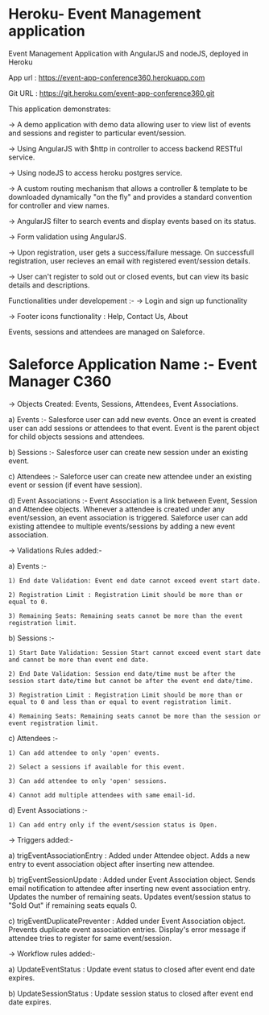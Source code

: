 # Heroku- Event Management application

Event Management Application with AngularJS and nodeJS, deployed in Heroku
 
App url : https://event-app-conference360.herokuapp.com

Git URL : https://git.heroku.com/event-app-conference360.git

This application demonstrates:

-> A demo application with demo data allowing user to view list of events and sessions and register to particular event/session.

-> Using AngularJS with $http in controller to access backend RESTful service.

-> Using nodeJS to access heroku postgres service.

-> A custom routing mechanism that allows a controller & template to be downloaded dynamically "on the fly" and provides a standard convention for controller and view names.

-> AngularJS filter to search events and display events based on its status.

-> Form validation using AngularJS.

-> Upon registration, user gets a success/failure message. On successfull registration, user recieves an email with registered event/session details. 

-> User can't register to sold out or closed events, but can view its basic details and descriptions. 


Functionalities under developement :-
-> Login and sign up functionality

-> Footer icons functionality : Help, Contact Us, About


Events, sessions and attendees are managed on Saleforce.

# Saleforce Application Name :-  Event Manager C360

-> Objects Created: Events, Sessions, Attendees, Event Associations.

  a) Events :- Salesforce user can add new events. Once an event is created user can add sessions or attendees to that event. Event is the parent object for child objects sessions and attendees.
  
  b) Sessions :- Salesforce user can create new session under an existing event.
  
  c) Attendees :- Saleforce user can create new attendee under an existing event or session (if event have session).
  
  d) Event Associations :- Event Association is a link between Event, Session and Attendee objects. Whenever a attendee is created under any event/session, an event association is triggered. Saleforce user can add existing attendee to multiple events/sessions by adding a new event association. 


-> Validations Rules added:-

a) Events :- 

    1) End date Validation: Event end date cannot exceed event start date.
    
    2) Registration Limit : Registration Limit should be more than or equal to 0.
    
    3) Remaining Seats: Remaining seats cannot be more than the event registration limit.
    
b) Sessions :-

    1) Start Date Validation: Session Start cannot exceed event start date and cannot be more than event end date.
    
    2) End Date Validation: Session end date/time must be after the session start date/time but cannot be after the event end date/time.
    
    3) Registration Limit : Registration Limit should be more than or equal to 0 and less than or equal to event registration limit.
    
    4) Remaining Seats: Remaining seats cannot be more than the session or event registration limit.
    
c) Attendees :-

    1) Can add attendee to only 'open' events.
    
    2) Select a sessions if available for this event.
    
    3) Can add attendee to only 'open' sessions.
    
    4) Cannot add multiple attendees with same email-id.
    
d) Event Associations :-

    1) Can add entry only if the event/session status is Open.


-> Triggers added:-

a) trigEventAssociationEntry : Added under Attendee object. Adds a new entry to event association object after inserting new attendee.

b) trigEventSessionUpdate : Added under Event Association object. Sends email notification to attendee after inserting new event association entry. Updates the number of remaining seats. Updates event/session status to "Sold Out" if remaining seats equals 0.

c) trigEventDuplicatePreventer : Added under Event Association object. Prevents duplicate event association entries. Display's error message if attendee tries to register for same event/session. 


-> Workflow rules added:-

a) UpdateEventStatus : Update event status to closed after event end date expires.

b) UpdateSessionStatus : Update session status to closed after event end date expires.
                
